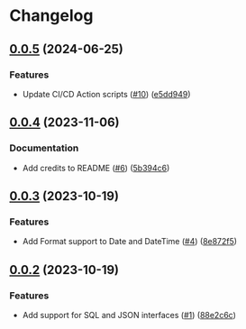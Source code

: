 # Changelog

## [0.0.5](https://github.com/cccteam/civil/compare/v0.0.4...v0.0.5) (2024-06-25)


### Features

* Update CI/CD Action scripts ([#10](https://github.com/cccteam/civil/issues/10)) ([e5dd949](https://github.com/cccteam/civil/commit/e5dd9492a56edbfc66348da1912c8e18ccdaed40))

## [0.0.4](https://github.com/cccteam/civil/compare/v0.0.3...v0.0.4) (2023-11-06)


### Documentation

* Add credits to README ([#6](https://github.com/cccteam/civil/issues/6)) ([5b394c6](https://github.com/cccteam/civil/commit/5b394c6d47071d5bc3f09e611ccfe31e8f59bc77))

## [0.0.3](https://github.com/cccteam/civil/compare/v0.0.2...v0.0.3) (2023-10-19)


### Features

* Add Format support to Date and DateTime ([#4](https://github.com/cccteam/civil/issues/4)) ([8e872f5](https://github.com/cccteam/civil/commit/8e872f5e5151ed64596c1570f55049e3ba8ccdf3))

## [0.0.2](https://github.com/cccteam/civil/compare/v0.0.1...v0.0.2) (2023-10-19)


### Features

* Add support for SQL and JSON interfaces ([#1](https://github.com/cccteam/civil/issues/1)) ([88e2c6c](https://github.com/cccteam/civil/commit/88e2c6c59bbd123ef6aed290b2235736b4d0240b))
